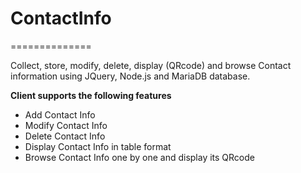 # ContactInfo
==============

Collect, store, modify, delete, display (QRcode) and browse Contact information using JQuery, Node.js and MariaDB database.

**Client supports the following features**

- Add Contact Info
- Modify Contact Info
- Delete Contact Info
- Display Contact Info in table format
- Browse Contact Info one by one and display its QRcode
